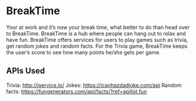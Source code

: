 # BreakTime

Your at work and it’s now your break time, what better to do than head over to BreakTime. BreakTime is a hub where people can hang out to relax and have fun. BreakTime offers services for users to play games such as trivia, get random jokes and random facts. For the Trivia game, BreakTime keeps the user’s score to see how many points he/she gets per game.

## APIs Used

Trivia: http://jservice.io/
Jokes: https://icanhazdadjoke.com/api
Random facts: https://fungenerators.com/api/facts/?ref=apilist.fun
